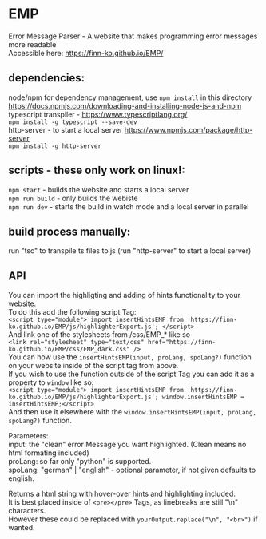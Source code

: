# EMP

Error Message Parser - A website that makes programming error messages more readable  
Accessible here: https://finn-ko.github.io/EMP/  

## dependencies:

node/npm for dependency management, use `npm install` in this directory  
https://docs.npmjs.com/downloading-and-installing-node-js-and-npm    
typescript transpiler - https://www.typescriptlang.org/  
  `npm install -g typescript --save-dev`   
http-server - to start a local server https://www.npmjs.com/package/http-server  
  `npm install -g http-server`  
  
## scripts - these only work on linux!:

`npm start` - builds the website and starts a local server  
`npm run build` - only builds the webiste  
`npm run dev` - starts the build in watch mode and a local server in parallel

## build process manually:
 
run "tsc" to transpile ts files to js
(run "http-server" to start a local server)  
  
## API  
  
You can import the highligting and adding of hints functionality to your website.  
To do this add the following script Tag:  
`<script type="module"> import insertHintsEMP from 'https://finn-ko.github.io/EMP/js/highlighterExport.js'; </script>`  
And link one of the stylesheets from /css/EMP_* like so  
`<link rel="stylesheet" type="text/css" href="https://finn-ko.github.io/EMP/css/EMP_dark.css" />`  
You can now use the `insertHintsEMP(input, proLang, spoLang?)` function on your website inside of the script tag from above.  
If you wish to use the function outside of the script Tag you can add it as a property to `window` like so:  
`<script type="module"> import insertHintsEMP from 'https://finn-ko.github.io/EMP/js/highlighterExport.js'; window.insertHintsEMP = insertHintsEMP;</script>`  
And then use it elsewhere with the `window.insertHintsEMP(input, proLang, spoLang?)` function.  
  
Parameters:  
input: the "clean" error Message you want highlighted. (Clean means no html formating included)  
proLang: so far only "python" is supported.  
spoLang: "german" | "english" - optional parameter, if not given defaults to english.
  
Returns a html string with hover-over hints and highlighting included.  
It is best placed inside of `<pre></pre>` Tags, as linebreaks are still "\n" characters.  
However these could be replaced with `yourOutput.replace("\n", "<br>")` if wanted.